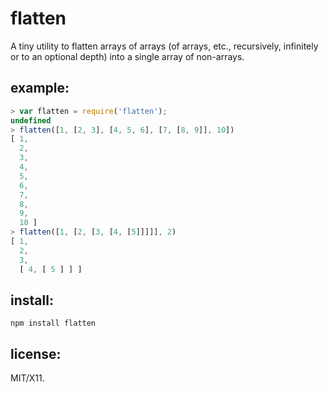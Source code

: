 ﻿# flatten

A tiny utility to flatten arrays of arrays (of arrays, etc., recursively, infinitely or to an optional depth) into a single array of non-arrays.

## example:

```js
> var flatten = require('flatten');
undefined
> flatten([1, [2, 3], [4, 5, 6], [7, [8, 9]], 10])
[ 1,
  2,
  3,
  4,
  5,
  6,
  7,
  8,
  9,
  10 ]
> flatten([1, [2, [3, [4, [5]]]]], 2)
[ 1,
  2,
  3,
  [ 4, [ 5 ] ] ]
```

## install:

    npm install flatten

## license:

MIT/X11.
